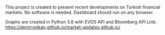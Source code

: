 This project is created to present recent developments on Turkish financial markets.
No software is needed. Dashboard should run on any browser.

Graphs are created in Python 3.8 with EVDS API and Bloomberg API
Link:
https://demirvolkan.github.io/market-updates.github.io/
